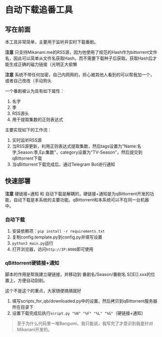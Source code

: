 # 自动下载追番工具

## 写在前面

本工具非常简单，主要用于监听并实时下载番剧。

**注意** 只支持Mikanani.me的RSS源，因为他使用了规范的Hash作为bittorrent文件名，因此可以简单从文件名获取Hash，而不需要下载种子后获取。获取Hash后才能生成正确的磁力链接（光明正大偷懒

**注意** 系统不带任何加密，自己内网用的，担心被其他人看到的可以帮我加一个，或者自己改改（手动狗头

一个番剧被认为具有如下属性：

1. 名字
2. 季
3. RSS源头
4. 用于提取集数的正则表达式

主要实现如下的工作流：

1. 实时监听RSS源
2. 当RSS源更新，利用正则表达式提取集数，然后tags设置为"Name:名字,Season:季,Ep:集数"，category设置为"TV-Season"，然后提交到qBittorrent下载
3. 当qBittorrent下载完成后，通过Telegram Bot进行通知

## 快速部署

**注意** 硬链接+通知 和 自动下载是解耦的，硬链接+通知是为qBittorrent开发的功能，自动下载是本系统的主要功能。qBittorrent和本系统可以不在同一台机器中。

### 自动下载

1. 安装依赖项：`pip install -r requirements.txt`
2. 复制config.template.py到config.py并填写设置
3. `python3 main.py`运行
4. 打开浏览器，访问`http://IP:8000`即可使用

### qBittorrent硬链接+通知

脚本的作用是帮我建立硬链接，并移动到 番剧名/Season/番剧名 S[]E[].xxx的位置上，方便自动刮削。

这个不是这个的重点，大家随便搞搞就好

1. 填写scripts_for_qb/downloaded.py中的设置，然后拷贝到qBittorrent服务器所在目录下
2. 设置下载完成后执行`script.py "%N" "%F" "%L" "%G"`（硬链接+通知）

> 至于为什么代码里一堆Bangumi，我只能说，我写完了才意识到我是针对Mikanani开发的。   
